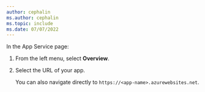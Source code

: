```yaml
---
author: cephalin
ms.author: cephalin
ms.topic: include
ms.date: 07/07/2022
---
```


In the App Service page:

1. From the left menu, select **Overview**.

1. Select the URL of your app.

    You can also navigate directly to `https://<app-name>.azurewebsites.net`.
